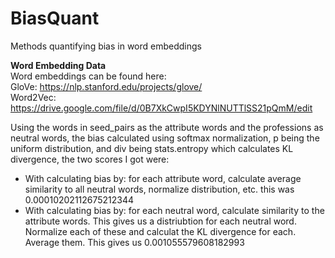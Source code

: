 # BiasQuant
Methods quantifying bias in word embeddings  

**Word Embedding Data**  
  Word embeddings can be found here:  
  GloVe: https://nlp.stanford.edu/projects/glove/  
  Word2Vec: https://drive.google.com/file/d/0B7XkCwpI5KDYNlNUTTlSS21pQmM/edit  
  
Using the words in seed_pairs as the attribute words and the professions as neutral words, the bias calculated using softmax normalization, p being the uniform distribution, and div being stats.entropy which calculates KL divergence, the two scores I got were: 
 - With calculating bias by: for each attribute word, calculate average similarity to all neutral words, normalize distribution, etc. this was 0.00010202112675212344
 - With calculating bias by: for each neutral word, calculate similarity to the attribute words. This gives us a distriubtion for each neutral word. Normalize each of these and calculat the KL divergence for each. Average them. This gives us 0.001055579608182993
